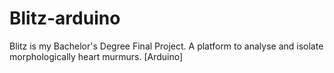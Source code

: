 # Blitz-arduino
Blitz is my Bachelor's Degree Final Project. A platform to analyse and isolate morphologically heart murmurs. [Arduino]
